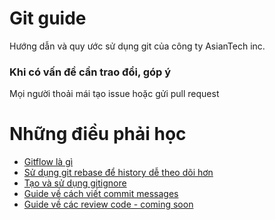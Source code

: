# Git guide
Hướng dẫn và quy ước sử dụng git của công ty AsianTech inc.

### Khi có vấn đề cần trao đổi, góp ý
Mọi người thoải mái tạo issue hoặc gửi pull request

# Những điều phải học
* [Gitflow là gì](https://github.com/AsianTechInc/AST-git-style-guide/blob/master/gitflow.md)
* [Sử dụng git rebase để history dễ theo dõi hơn](https://github.com/AsianTechInc/AST-git-style-guide/blob/master/git-rebase.md)
* [Tạo và sử dụng gitignore](https://github.com/AsianTechInc/AST-git-style-guide/blob/master/git-ignore.md)
* [Guide về cách viết commit messages](https://github.com/AsianTechInc/AST-git-style-guide/blob/master/git-commit-messages.md)
* [Guide về các review code - coming soon]()

